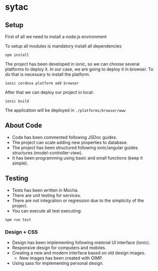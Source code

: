 # sytac

## Setup

First of all we need to install a node.js environment

To setup all modules is mandatory install all dependencies

```
npm install
```

The project has been developed in ionic, so we can choose several platforms to deploy it.
In our case, we are going to deploy it in browser. To do that is necessary to install the platform.

```
ionic cordova platform add browser
```

After that we can deploy our project in local:

```
ionic build
```

The application will be deployed in `./platforms/browser/www`


## About Code
 * Code has been commented following JSDoc guides.
 * The project can scale adding new properties to database.
 * The project has been structured following ionic/angular guides structures (model-controller-view).
 * It has been programming using basic and small functions (keep it simple). 

## Testing
* Tests has been written in Mocha.
* There are unit testing for services.
* There are not integration or regression due to the simplicity of the project.
* You can execute all test executing:

```
npm run test
```

### Design + CSS
* Design has been implementing following material UI interface (ionic).
* Responsive design for computers and mobiles.
* Creating a new and modern interface based on old design images. 
  * New images has been created with GIMP.
* Using sass for implementing personal design.